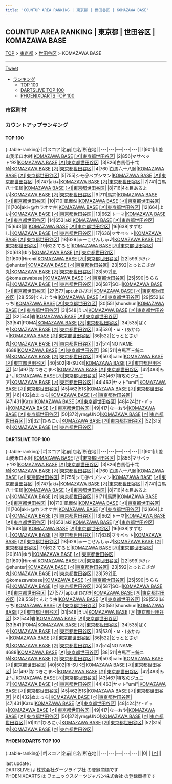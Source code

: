 ```yaml
---
title: 'COUNTUP AREA RANKING | 東京都 | 世田谷区 | KOMAZAWA BASE'
---
```

## COUNTUP AREA RANKING | 東京都 | 世田谷区 | KOMAZAWA BASE

[TOP](/darts/rank/) > [東京都](/darts/rank/東京都/) > [世田谷区](/darts/rank/東京都/世田谷区/) > KOMAZAWA BASE

___

<a href="https://twitter.com/share?ref_src=twsrc%5Etfw" data-text="COUNTUP AREA RANKING | 東京都世田谷区KOMAZAWA BASE" class="twitter-share-button" data-hashtags="DARTSLIVE,PHOENIXDARTS,darts,ダーツ" data-show-count="false">Tweet</a>

* [ランキング](#カウントアップランキング)
    * [TOP 100](#top-100)
    * [DARTSLIVE TOP 100](#dartslive-top-100)
    * [PHOENIXDARTS TOP 100](#phoenixdarts-top-100)

### 市区町村

<ul>

</ul>

### カウントアップランキング

#### TOP 100



{:.table-ranking}
|#|スコア|名前|店名|所在地|
|---|---|---|---|---|
|1|901|<span class="rank-name-dl">山差山我禾口木尌</span>|<a href="/darts/rank/shops/1c88fbb4d8ff8e0a28032249b44395af.html">KOMAZAWA BASE</a> <a href="https://search.dartslive.com/jp/shop/1c88fbb4d8ff8e0a28032249b44395af">[↗]</a>|<a href="/darts/rank/東京都/世田谷区">東京都世田谷区</a>|
|2|856|<span class="rank-name-dl">マサベット&#x27;92</span>|<a href="/darts/rank/shops/1c88fbb4d8ff8e0a28032249b44395af.html">KOMAZAWA BASE</a> <a href="https://search.dartslive.com/jp/shop/1c88fbb4d8ff8e0a28032249b44395af">[↗]</a>|<a href="/darts/rank/東京都/世田谷区">東京都世田谷区</a>|
|3|826|<span class="rank-name-dl">白馬佰十弌騎</span>|<a href="/darts/rank/shops/1c88fbb4d8ff8e0a28032249b44395af.html">KOMAZAWA BASE</a> <a href="https://search.dartslive.com/jp/shop/1c88fbb4d8ff8e0a28032249b44395af">[↗]</a>|<a href="/darts/rank/東京都/世田谷区">東京都世田谷区</a>|
|4|760|<span class="rank-name-dl">白馬六十八騎</span>|<a href="/darts/rank/shops/1c88fbb4d8ff8e0a28032249b44395af.html">KOMAZAWA BASE</a> <a href="https://search.dartslive.com/jp/shop/1c88fbb4d8ff8e0a28032249b44395af">[↗]</a>|<a href="/darts/rank/東京都/世田谷区">東京都世田谷区</a>|
|5|755|<span class="rank-name-dl">シモ＠ペプシマン</span>|<a href="/darts/rank/shops/1c88fbb4d8ff8e0a28032249b44395af.html">KOMAZAWA BASE</a> <a href="https://search.dartslive.com/jp/shop/1c88fbb4d8ff8e0a28032249b44395af">[↗]</a>|<a href="/darts/rank/東京都/世田谷区">東京都世田谷区</a>|
|6|747|<span class="rank-name-dl">aki+</span>|<a href="/darts/rank/shops/1c88fbb4d8ff8e0a28032249b44395af.html">KOMAZAWA BASE</a> <a href="https://search.dartslive.com/jp/shop/1c88fbb4d8ff8e0a28032249b44395af">[↗]</a>|<a href="/darts/rank/東京都/世田谷区">東京都世田谷区</a>|
|7|741|<span class="rank-name-dl">白馬八十伍騎</span>|<a href="/darts/rank/shops/1c88fbb4d8ff8e0a28032249b44395af.html">KOMAZAWA BASE</a> <a href="https://search.dartslive.com/jp/shop/1c88fbb4d8ff8e0a28032249b44395af">[↗]</a>|<a href="/darts/rank/東京都/世田谷区">東京都世田谷区</a>|
|8|716|<span class="rank-name-dl">4本目あるよい</span>|<a href="/darts/rank/shops/1c88fbb4d8ff8e0a28032249b44395af.html">KOMAZAWA BASE</a> <a href="https://search.dartslive.com/jp/shop/1c88fbb4d8ff8e0a28032249b44395af">[↗]</a>|<a href="/darts/rank/東京都/世田谷区">東京都世田谷区</a>|
|9|711|<span class="rank-name-dl">馬蹄</span>|<a href="/darts/rank/shops/1c88fbb4d8ff8e0a28032249b44395af.html">KOMAZAWA BASE</a> <a href="https://search.dartslive.com/jp/shop/1c88fbb4d8ff8e0a28032249b44395af">[↗]</a>|<a href="/darts/rank/東京都/世田谷区">東京都世田谷区</a>|
|10|710|<span class="rank-name-dl">凪俄然</span>|<a href="/darts/rank/shops/1c88fbb4d8ff8e0a28032249b44395af.html">KOMAZAWA BASE</a> <a href="https://search.dartslive.com/jp/shop/1c88fbb4d8ff8e0a28032249b44395af">[↗]</a>|<a href="/darts/rank/東京都/世田谷区">東京都世田谷区</a>|
|11|706|<span class="rank-name-dl">aki+@カラオケ丼</span>|<a href="/darts/rank/shops/1c88fbb4d8ff8e0a28032249b44395af.html">KOMAZAWA BASE</a> <a href="https://search.dartslive.com/jp/shop/1c88fbb4d8ff8e0a28032249b44395af">[↗]</a>|<a href="/darts/rank/東京都/世田谷区">東京都世田谷区</a>|
|12|664|<span class="rank-name-dl">よい</span>|<a href="/darts/rank/shops/1c88fbb4d8ff8e0a28032249b44395af.html">KOMAZAWA BASE</a> <a href="https://search.dartslive.com/jp/shop/1c88fbb4d8ff8e0a28032249b44395af">[↗]</a>|<a href="/darts/rank/東京都/世田谷区">東京都世田谷区</a>|
|13|662|<span class="rank-name-dl">トーマ</span>|<a href="/darts/rank/shops/1c88fbb4d8ff8e0a28032249b44395af.html">KOMAZAWA BASE</a> <a href="https://search.dartslive.com/jp/shop/1c88fbb4d8ff8e0a28032249b44395af">[↗]</a>|<a href="/darts/rank/東京都/世田谷区">東京都世田谷区</a>|
|14|653|<span class="rank-name-dl">aki</span>|<a href="/darts/rank/shops/1c88fbb4d8ff8e0a28032249b44395af.html">KOMAZAWA BASE</a> <a href="https://search.dartslive.com/jp/shop/1c88fbb4d8ff8e0a28032249b44395af">[↗]</a>|<a href="/darts/rank/東京都/世田谷区">東京都世田谷区</a>|
|15|643|<span class="rank-name-dl">風</span>|<a href="/darts/rank/shops/1c88fbb4d8ff8e0a28032249b44395af.html">KOMAZAWA BASE</a> <a href="https://search.dartslive.com/jp/shop/1c88fbb4d8ff8e0a28032249b44395af">[↗]</a>|<a href="/darts/rank/東京都/世田谷区">東京都世田谷区</a>|
|16|638|<span class="rank-name-dl">すずむし</span>|<a href="/darts/rank/shops/1c88fbb4d8ff8e0a28032249b44395af.html">KOMAZAWA BASE</a> <a href="https://search.dartslive.com/jp/shop/1c88fbb4d8ff8e0a28032249b44395af">[↗]</a>|<a href="/darts/rank/東京都/世田谷区">東京都世田谷区</a>|
|17|636|<span class="rank-name-dl">マサベット</span>|<a href="/darts/rank/shops/1c88fbb4d8ff8e0a28032249b44395af.html">KOMAZAWA BASE</a> <a href="https://search.dartslive.com/jp/shop/1c88fbb4d8ff8e0a28032249b44395af">[↗]</a>|<a href="/darts/rank/東京都/世田谷区">東京都世田谷区</a>|
|18|629|<span class="rank-name-dl">ゅーこせんしゅ♪</span>|<a href="/darts/rank/shops/1c88fbb4d8ff8e0a28032249b44395af.html">KOMAZAWA BASE</a> <a href="https://search.dartslive.com/jp/shop/1c88fbb4d8ff8e0a28032249b44395af">[↗]</a>|<a href="/darts/rank/東京都/世田谷区">東京都世田谷区</a>|
|19|622|<span class="rank-name-dl">てろと</span>|<a href="/darts/rank/shops/1c88fbb4d8ff8e0a28032249b44395af.html">KOMAZAWA BASE</a> <a href="https://search.dartslive.com/jp/shop/1c88fbb4d8ff8e0a28032249b44395af">[↗]</a>|<a href="/darts/rank/東京都/世田谷区">東京都世田谷区</a>|
|20|618|<span class="rank-name-dl">ゆう</span>|<a href="/darts/rank/shops/1c88fbb4d8ff8e0a28032249b44395af.html">KOMAZAWA BASE</a> <a href="https://search.dartslive.com/jp/shop/1c88fbb4d8ff8e0a28032249b44395af">[↗]</a>|<a href="/darts/rank/東京都/世田谷区">東京都世田谷区</a>|
|21|609|<span class="rank-name-dl">Hironii</span>|<a href="/darts/rank/shops/1c88fbb4d8ff8e0a28032249b44395af.html">KOMAZAWA BASE</a> <a href="https://search.dartslive.com/jp/shop/1c88fbb4d8ff8e0a28032249b44395af">[↗]</a>|<a href="/darts/rank/東京都/世田谷区">東京都世田谷区</a>|
|22|599|<span class="rank-name-dl">ﾘｷﾁｬﾝ@shunter</span>|<a href="/darts/rank/shops/1c88fbb4d8ff8e0a28032249b44395af.html">KOMAZAWA BASE</a> <a href="https://search.dartslive.com/jp/shop/1c88fbb4d8ff8e0a28032249b44395af">[↗]</a>|<a href="/darts/rank/東京都/世田谷区">東京都世田谷区</a>|
|23|592|<span class="rank-name-dl">とっとこさが丸</span>|<a href="/darts/rank/shops/1c88fbb4d8ff8e0a28032249b44395af.html">KOMAZAWA BASE</a> <a href="https://search.dartslive.com/jp/shop/1c88fbb4d8ff8e0a28032249b44395af">[↗]</a>|<a href="/darts/rank/東京都/世田谷区">東京都世田谷区</a>|
|23|592|<span class="rank-name-dl">凪@komazawabase</span>|<a href="/darts/rank/shops/1c88fbb4d8ff8e0a28032249b44395af.html">KOMAZAWA BASE</a> <a href="https://search.dartslive.com/jp/shop/1c88fbb4d8ff8e0a28032249b44395af">[↗]</a>|<a href="/darts/rank/東京都/世田谷区">東京都世田谷区</a>|
|25|590|<span class="rank-name-dl">うらら氏</span>|<a href="/darts/rank/shops/1c88fbb4d8ff8e0a28032249b44395af.html">KOMAZAWA BASE</a> <a href="https://search.dartslive.com/jp/shop/1c88fbb4d8ff8e0a28032249b44395af">[↗]</a>|<a href="/darts/rank/東京都/世田谷区">東京都世田谷区</a>|
|26|587|<span class="rank-name-dl">SOH</span>|<a href="/darts/rank/shops/1c88fbb4d8ff8e0a28032249b44395af.html">KOMAZAWA BASE</a> <a href="https://search.dartslive.com/jp/shop/1c88fbb4d8ff8e0a28032249b44395af">[↗]</a>|<a href="/darts/rank/東京都/世田谷区">東京都世田谷区</a>|
|27|577|<span class="rank-name-dl">apt.uhひびき</span>|<a href="/darts/rank/shops/1c88fbb4d8ff8e0a28032249b44395af.html">KOMAZAWA BASE</a> <a href="https://search.dartslive.com/jp/shop/1c88fbb4d8ff8e0a28032249b44395af">[↗]</a>|<a href="/darts/rank/東京都/世田谷区">東京都世田谷区</a>|
|28|559|<span class="rank-name-dl">てんとう虫</span>|<a href="/darts/rank/shops/1c88fbb4d8ff8e0a28032249b44395af.html">KOMAZAWA BASE</a> <a href="https://search.dartslive.com/jp/shop/1c88fbb4d8ff8e0a28032249b44395af">[↗]</a>|<a href="/darts/rank/東京都/世田谷区">東京都世田谷区</a>|
|29|552|<span class="rank-name-dl">ぼっち</span>|<a href="/darts/rank/shops/1c88fbb4d8ff8e0a28032249b44395af.html">KOMAZAWA BASE</a> <a href="https://search.dartslive.com/jp/shop/1c88fbb4d8ff8e0a28032249b44395af">[↗]</a>|<a href="/darts/rank/東京都/世田谷区">東京都世田谷区</a>|
|30|551|<span class="rank-name-dl">shunshun</span>|<a href="/darts/rank/shops/1c88fbb4d8ff8e0a28032249b44395af.html">KOMAZAWA BASE</a> <a href="https://search.dartslive.com/jp/shop/1c88fbb4d8ff8e0a28032249b44395af">[↗]</a>|<a href="/darts/rank/東京都/世田谷区">東京都世田谷区</a>|
|31|548|<span class="rank-name-dl">えい</span>|<a href="/darts/rank/shops/1c88fbb4d8ff8e0a28032249b44395af.html">KOMAZAWA BASE</a> <a href="https://search.dartslive.com/jp/shop/1c88fbb4d8ff8e0a28032249b44395af">[↗]</a>|<a href="/darts/rank/東京都/世田谷区">東京都世田谷区</a>|
|32|544|<span class="rank-name-dl">岩</span>|<a href="/darts/rank/shops/1c88fbb4d8ff8e0a28032249b44395af.html">KOMAZAWA BASE</a> <a href="https://search.dartslive.com/jp/shop/1c88fbb4d8ff8e0a28032249b44395af">[↗]</a>|<a href="/darts/rank/東京都/世田谷区">東京都世田谷区</a>|
|33|541|<span class="rank-name-dl">POMA</span>|<a href="/darts/rank/shops/1c88fbb4d8ff8e0a28032249b44395af.html">KOMAZAWA BASE</a> <a href="https://search.dartslive.com/jp/shop/1c88fbb4d8ff8e0a28032249b44395af">[↗]</a>|<a href="/darts/rank/東京都/世田谷区">東京都世田谷区</a>|
|34|535|<span class="rank-name-dl">ばくを</span>|<a href="/darts/rank/shops/1c88fbb4d8ff8e0a28032249b44395af.html">KOMAZAWA BASE</a> <a href="https://search.dartslive.com/jp/shop/1c88fbb4d8ff8e0a28032249b44395af">[↗]</a>|<a href="/darts/rank/東京都/世田谷区">東京都世田谷区</a>|
|35|530|<span class="rank-name-dl">・ω・)あかね⭐</span>|<a href="/darts/rank/shops/1c88fbb4d8ff8e0a28032249b44395af.html">KOMAZAWA BASE</a> <a href="https://search.dartslive.com/jp/shop/1c88fbb4d8ff8e0a28032249b44395af">[↗]</a>|<a href="/darts/rank/東京都/世田谷区">東京都世田谷区</a>|
|36|522|<span class="rank-name-dl">とっととさが丸</span>|<a href="/darts/rank/shops/1c88fbb4d8ff8e0a28032249b44395af.html">KOMAZAWA BASE</a> <a href="https://search.dartslive.com/jp/shop/1c88fbb4d8ff8e0a28032249b44395af">[↗]</a>|<a href="/darts/rank/東京都/世田谷区">東京都世田谷区</a>|
|37|514|<span class="rank-name-dl">NO NAME 4688</span>|<a href="/darts/rank/shops/1c88fbb4d8ff8e0a28032249b44395af.html">KOMAZAWA BASE</a> <a href="https://search.dartslive.com/jp/shop/1c88fbb4d8ff8e0a28032249b44395af">[↗]</a>|<a href="/darts/rank/東京都/世田谷区">東京都世田谷区</a>|
|38|511|<span class="rank-name-dl">白馬百三銃ニ騎</span>|<a href="/darts/rank/shops/1c88fbb4d8ff8e0a28032249b44395af.html">KOMAZAWA BASE</a> <a href="https://search.dartslive.com/jp/shop/1c88fbb4d8ff8e0a28032249b44395af">[↗]</a>|<a href="/darts/rank/東京都/世田谷区">東京都世田谷区</a>|
|39|503|<span class="rank-name-dl">calm</span>|<a href="/darts/rank/shops/1c88fbb4d8ff8e0a28032249b44395af.html">KOMAZAWA BASE</a> <a href="https://search.dartslive.com/jp/shop/1c88fbb4d8ff8e0a28032249b44395af">[↗]</a>|<a href="/darts/rank/東京都/世田谷区">東京都世田谷区</a>|
|40|502|<span class="rank-name-dl">RI-SUKE</span>|<a href="/darts/rank/shops/1c88fbb4d8ff8e0a28032249b44395af.html">KOMAZAWA BASE</a> <a href="https://search.dartslive.com/jp/shop/1c88fbb4d8ff8e0a28032249b44395af">[↗]</a>|<a href="/darts/rank/東京都/世田谷区">東京都世田谷区</a>|
|41|497|<span class="rank-name-dl">なつきこまべ</span>|<a href="/darts/rank/shops/1c88fbb4d8ff8e0a28032249b44395af.html">KOMAZAWA BASE</a> <a href="https://search.dartslive.com/jp/shop/1c88fbb4d8ff8e0a28032249b44395af">[↗]</a>|<a href="/darts/rank/東京都/世田谷区">東京都世田谷区</a>|
|42|493|<span class="rank-name-dl">みよ㌧</span>|<a href="/darts/rank/shops/1c88fbb4d8ff8e0a28032249b44395af.html">KOMAZAWA BASE</a> <a href="https://search.dartslive.com/jp/shop/1c88fbb4d8ff8e0a28032249b44395af">[↗]</a>|<a href="/darts/rank/東京都/世田谷区">東京都世田谷区</a>|
|43|467|<span class="rank-name-dl">特攻のジュニア</span>|<a href="/darts/rank/shops/1c88fbb4d8ff8e0a28032249b44395af.html">KOMAZAWA BASE</a> <a href="https://search.dartslive.com/jp/shop/1c88fbb4d8ff8e0a28032249b44395af">[↗]</a>|<a href="/darts/rank/東京都/世田谷区">東京都世田谷区</a>|
|44|463|<span class="rank-name-dl">ヤマト&quot;umi&quot;</span>|<a href="/darts/rank/shops/1c88fbb4d8ff8e0a28032249b44395af.html">KOMAZAWA BASE</a> <a href="https://search.dartslive.com/jp/shop/1c88fbb4d8ff8e0a28032249b44395af">[↗]</a>|<a href="/darts/rank/東京都/世田谷区">東京都世田谷区</a>|
|45|462|<span class="rank-name-dl">51S</span>|<a href="/darts/rank/shops/1c88fbb4d8ff8e0a28032249b44395af.html">KOMAZAWA BASE</a> <a href="https://search.dartslive.com/jp/shop/1c88fbb4d8ff8e0a28032249b44395af">[↗]</a>|<a href="/darts/rank/東京都/世田谷区">東京都世田谷区</a>|
|46|432|<span class="rank-name-dl">ぬまっち</span>|<a href="/darts/rank/shops/1c88fbb4d8ff8e0a28032249b44395af.html">KOMAZAWA BASE</a> <a href="https://search.dartslive.com/jp/shop/1c88fbb4d8ff8e0a28032249b44395af">[↗]</a>|<a href="/darts/rank/東京都/世田谷区">東京都世田谷区</a>|
|47|431|<span class="rank-name-dl">Kazu</span>|<a href="/darts/rank/shops/1c88fbb4d8ff8e0a28032249b44395af.html">KOMAZAWA BASE</a> <a href="https://search.dartslive.com/jp/shop/1c88fbb4d8ff8e0a28032249b44395af">[↗]</a>|<a href="/darts/rank/東京都/世田谷区">東京都世田谷区</a>|
|48|424|<span class="rank-name-dl">ｶｵ・ﾊﾟｯﾄ</span>|<a href="/darts/rank/shops/1c88fbb4d8ff8e0a28032249b44395af.html">KOMAZAWA BASE</a> <a href="https://search.dartslive.com/jp/shop/1c88fbb4d8ff8e0a28032249b44395af">[↗]</a>|<a href="/darts/rank/東京都/世田谷区">東京都世田谷区</a>|
|49|417|<span class="rank-name-dl">なーおや</span>|<a href="/darts/rank/shops/1c88fbb4d8ff8e0a28032249b44395af.html">KOMAZAWA BASE</a> <a href="https://search.dartslive.com/jp/shop/1c88fbb4d8ff8e0a28032249b44395af">[↗]</a>|<a href="/darts/rank/東京都/世田谷区">東京都世田谷区</a>|
|50|372|<span class="rank-name-dl">yrn@UNO</span>|<a href="/darts/rank/shops/1c88fbb4d8ff8e0a28032249b44395af.html">KOMAZAWA BASE</a> <a href="https://search.dartslive.com/jp/shop/1c88fbb4d8ff8e0a28032249b44395af">[↗]</a>|<a href="/darts/rank/東京都/世田谷区">東京都世田谷区</a>|
|51|321|<span class="rank-name-dl">ひろにぃ</span>|<a href="/darts/rank/shops/1c88fbb4d8ff8e0a28032249b44395af.html">KOMAZAWA BASE</a> <a href="https://search.dartslive.com/jp/shop/1c88fbb4d8ff8e0a28032249b44395af">[↗]</a>|<a href="/darts/rank/東京都/世田谷区">東京都世田谷区</a>|
|52|315|<span class="rank-name-dl">あ</span>|<a href="/darts/rank/shops/1c88fbb4d8ff8e0a28032249b44395af.html">KOMAZAWA BASE</a> <a href="https://search.dartslive.com/jp/shop/1c88fbb4d8ff8e0a28032249b44395af">[↗]</a>|<a href="/darts/rank/東京都/世田谷区">東京都世田谷区</a>|


#### DARTSLIVE TOP 100



{:.table-ranking}
|#|スコア|名前|店名|所在地|
|---|---|---|---|---|
|1|901|<span class="rank-name-dl">山差山我禾口木尌</span>|<a href="/darts/rank/shops/1c88fbb4d8ff8e0a28032249b44395af.html">KOMAZAWA BASE</a> <a href="https://search.dartslive.com/jp/shop/1c88fbb4d8ff8e0a28032249b44395af">[↗]</a>|<a href="/darts/rank/東京都/世田谷区">東京都世田谷区</a>|
|2|856|<span class="rank-name-dl">マサベット&#x27;92</span>|<a href="/darts/rank/shops/1c88fbb4d8ff8e0a28032249b44395af.html">KOMAZAWA BASE</a> <a href="https://search.dartslive.com/jp/shop/1c88fbb4d8ff8e0a28032249b44395af">[↗]</a>|<a href="/darts/rank/東京都/世田谷区">東京都世田谷区</a>|
|3|826|<span class="rank-name-dl">白馬佰十弌騎</span>|<a href="/darts/rank/shops/1c88fbb4d8ff8e0a28032249b44395af.html">KOMAZAWA BASE</a> <a href="https://search.dartslive.com/jp/shop/1c88fbb4d8ff8e0a28032249b44395af">[↗]</a>|<a href="/darts/rank/東京都/世田谷区">東京都世田谷区</a>|
|4|760|<span class="rank-name-dl">白馬六十八騎</span>|<a href="/darts/rank/shops/1c88fbb4d8ff8e0a28032249b44395af.html">KOMAZAWA BASE</a> <a href="https://search.dartslive.com/jp/shop/1c88fbb4d8ff8e0a28032249b44395af">[↗]</a>|<a href="/darts/rank/東京都/世田谷区">東京都世田谷区</a>|
|5|755|<span class="rank-name-dl">シモ＠ペプシマン</span>|<a href="/darts/rank/shops/1c88fbb4d8ff8e0a28032249b44395af.html">KOMAZAWA BASE</a> <a href="https://search.dartslive.com/jp/shop/1c88fbb4d8ff8e0a28032249b44395af">[↗]</a>|<a href="/darts/rank/東京都/世田谷区">東京都世田谷区</a>|
|6|747|<span class="rank-name-dl">aki+</span>|<a href="/darts/rank/shops/1c88fbb4d8ff8e0a28032249b44395af.html">KOMAZAWA BASE</a> <a href="https://search.dartslive.com/jp/shop/1c88fbb4d8ff8e0a28032249b44395af">[↗]</a>|<a href="/darts/rank/東京都/世田谷区">東京都世田谷区</a>|
|7|741|<span class="rank-name-dl">白馬八十伍騎</span>|<a href="/darts/rank/shops/1c88fbb4d8ff8e0a28032249b44395af.html">KOMAZAWA BASE</a> <a href="https://search.dartslive.com/jp/shop/1c88fbb4d8ff8e0a28032249b44395af">[↗]</a>|<a href="/darts/rank/東京都/世田谷区">東京都世田谷区</a>|
|8|716|<span class="rank-name-dl">4本目あるよい</span>|<a href="/darts/rank/shops/1c88fbb4d8ff8e0a28032249b44395af.html">KOMAZAWA BASE</a> <a href="https://search.dartslive.com/jp/shop/1c88fbb4d8ff8e0a28032249b44395af">[↗]</a>|<a href="/darts/rank/東京都/世田谷区">東京都世田谷区</a>|
|9|711|<span class="rank-name-dl">馬蹄</span>|<a href="/darts/rank/shops/1c88fbb4d8ff8e0a28032249b44395af.html">KOMAZAWA BASE</a> <a href="https://search.dartslive.com/jp/shop/1c88fbb4d8ff8e0a28032249b44395af">[↗]</a>|<a href="/darts/rank/東京都/世田谷区">東京都世田谷区</a>|
|10|710|<span class="rank-name-dl">凪俄然</span>|<a href="/darts/rank/shops/1c88fbb4d8ff8e0a28032249b44395af.html">KOMAZAWA BASE</a> <a href="https://search.dartslive.com/jp/shop/1c88fbb4d8ff8e0a28032249b44395af">[↗]</a>|<a href="/darts/rank/東京都/世田谷区">東京都世田谷区</a>|
|11|706|<span class="rank-name-dl">aki+@カラオケ丼</span>|<a href="/darts/rank/shops/1c88fbb4d8ff8e0a28032249b44395af.html">KOMAZAWA BASE</a> <a href="https://search.dartslive.com/jp/shop/1c88fbb4d8ff8e0a28032249b44395af">[↗]</a>|<a href="/darts/rank/東京都/世田谷区">東京都世田谷区</a>|
|12|664|<span class="rank-name-dl">よい</span>|<a href="/darts/rank/shops/1c88fbb4d8ff8e0a28032249b44395af.html">KOMAZAWA BASE</a> <a href="https://search.dartslive.com/jp/shop/1c88fbb4d8ff8e0a28032249b44395af">[↗]</a>|<a href="/darts/rank/東京都/世田谷区">東京都世田谷区</a>|
|13|662|<span class="rank-name-dl">トーマ</span>|<a href="/darts/rank/shops/1c88fbb4d8ff8e0a28032249b44395af.html">KOMAZAWA BASE</a> <a href="https://search.dartslive.com/jp/shop/1c88fbb4d8ff8e0a28032249b44395af">[↗]</a>|<a href="/darts/rank/東京都/世田谷区">東京都世田谷区</a>|
|14|653|<span class="rank-name-dl">aki</span>|<a href="/darts/rank/shops/1c88fbb4d8ff8e0a28032249b44395af.html">KOMAZAWA BASE</a> <a href="https://search.dartslive.com/jp/shop/1c88fbb4d8ff8e0a28032249b44395af">[↗]</a>|<a href="/darts/rank/東京都/世田谷区">東京都世田谷区</a>|
|15|643|<span class="rank-name-dl">風</span>|<a href="/darts/rank/shops/1c88fbb4d8ff8e0a28032249b44395af.html">KOMAZAWA BASE</a> <a href="https://search.dartslive.com/jp/shop/1c88fbb4d8ff8e0a28032249b44395af">[↗]</a>|<a href="/darts/rank/東京都/世田谷区">東京都世田谷区</a>|
|16|638|<span class="rank-name-dl">すずむし</span>|<a href="/darts/rank/shops/1c88fbb4d8ff8e0a28032249b44395af.html">KOMAZAWA BASE</a> <a href="https://search.dartslive.com/jp/shop/1c88fbb4d8ff8e0a28032249b44395af">[↗]</a>|<a href="/darts/rank/東京都/世田谷区">東京都世田谷区</a>|
|17|636|<span class="rank-name-dl">マサベット</span>|<a href="/darts/rank/shops/1c88fbb4d8ff8e0a28032249b44395af.html">KOMAZAWA BASE</a> <a href="https://search.dartslive.com/jp/shop/1c88fbb4d8ff8e0a28032249b44395af">[↗]</a>|<a href="/darts/rank/東京都/世田谷区">東京都世田谷区</a>|
|18|629|<span class="rank-name-dl">ゅーこせんしゅ♪</span>|<a href="/darts/rank/shops/1c88fbb4d8ff8e0a28032249b44395af.html">KOMAZAWA BASE</a> <a href="https://search.dartslive.com/jp/shop/1c88fbb4d8ff8e0a28032249b44395af">[↗]</a>|<a href="/darts/rank/東京都/世田谷区">東京都世田谷区</a>|
|19|622|<span class="rank-name-dl">てろと</span>|<a href="/darts/rank/shops/1c88fbb4d8ff8e0a28032249b44395af.html">KOMAZAWA BASE</a> <a href="https://search.dartslive.com/jp/shop/1c88fbb4d8ff8e0a28032249b44395af">[↗]</a>|<a href="/darts/rank/東京都/世田谷区">東京都世田谷区</a>|
|20|618|<span class="rank-name-dl">ゆう</span>|<a href="/darts/rank/shops/1c88fbb4d8ff8e0a28032249b44395af.html">KOMAZAWA BASE</a> <a href="https://search.dartslive.com/jp/shop/1c88fbb4d8ff8e0a28032249b44395af">[↗]</a>|<a href="/darts/rank/東京都/世田谷区">東京都世田谷区</a>|
|21|609|<span class="rank-name-dl">Hironii</span>|<a href="/darts/rank/shops/1c88fbb4d8ff8e0a28032249b44395af.html">KOMAZAWA BASE</a> <a href="https://search.dartslive.com/jp/shop/1c88fbb4d8ff8e0a28032249b44395af">[↗]</a>|<a href="/darts/rank/東京都/世田谷区">東京都世田谷区</a>|
|22|599|<span class="rank-name-dl">ﾘｷﾁｬﾝ@shunter</span>|<a href="/darts/rank/shops/1c88fbb4d8ff8e0a28032249b44395af.html">KOMAZAWA BASE</a> <a href="https://search.dartslive.com/jp/shop/1c88fbb4d8ff8e0a28032249b44395af">[↗]</a>|<a href="/darts/rank/東京都/世田谷区">東京都世田谷区</a>|
|23|592|<span class="rank-name-dl">とっとこさが丸</span>|<a href="/darts/rank/shops/1c88fbb4d8ff8e0a28032249b44395af.html">KOMAZAWA BASE</a> <a href="https://search.dartslive.com/jp/shop/1c88fbb4d8ff8e0a28032249b44395af">[↗]</a>|<a href="/darts/rank/東京都/世田谷区">東京都世田谷区</a>|
|23|592|<span class="rank-name-dl">凪@komazawabase</span>|<a href="/darts/rank/shops/1c88fbb4d8ff8e0a28032249b44395af.html">KOMAZAWA BASE</a> <a href="https://search.dartslive.com/jp/shop/1c88fbb4d8ff8e0a28032249b44395af">[↗]</a>|<a href="/darts/rank/東京都/世田谷区">東京都世田谷区</a>|
|25|590|<span class="rank-name-dl">うらら氏</span>|<a href="/darts/rank/shops/1c88fbb4d8ff8e0a28032249b44395af.html">KOMAZAWA BASE</a> <a href="https://search.dartslive.com/jp/shop/1c88fbb4d8ff8e0a28032249b44395af">[↗]</a>|<a href="/darts/rank/東京都/世田谷区">東京都世田谷区</a>|
|26|587|<span class="rank-name-dl">SOH</span>|<a href="/darts/rank/shops/1c88fbb4d8ff8e0a28032249b44395af.html">KOMAZAWA BASE</a> <a href="https://search.dartslive.com/jp/shop/1c88fbb4d8ff8e0a28032249b44395af">[↗]</a>|<a href="/darts/rank/東京都/世田谷区">東京都世田谷区</a>|
|27|577|<span class="rank-name-dl">apt.uhひびき</span>|<a href="/darts/rank/shops/1c88fbb4d8ff8e0a28032249b44395af.html">KOMAZAWA BASE</a> <a href="https://search.dartslive.com/jp/shop/1c88fbb4d8ff8e0a28032249b44395af">[↗]</a>|<a href="/darts/rank/東京都/世田谷区">東京都世田谷区</a>|
|28|559|<span class="rank-name-dl">てんとう虫</span>|<a href="/darts/rank/shops/1c88fbb4d8ff8e0a28032249b44395af.html">KOMAZAWA BASE</a> <a href="https://search.dartslive.com/jp/shop/1c88fbb4d8ff8e0a28032249b44395af">[↗]</a>|<a href="/darts/rank/東京都/世田谷区">東京都世田谷区</a>|
|29|552|<span class="rank-name-dl">ぼっち</span>|<a href="/darts/rank/shops/1c88fbb4d8ff8e0a28032249b44395af.html">KOMAZAWA BASE</a> <a href="https://search.dartslive.com/jp/shop/1c88fbb4d8ff8e0a28032249b44395af">[↗]</a>|<a href="/darts/rank/東京都/世田谷区">東京都世田谷区</a>|
|30|551|<span class="rank-name-dl">shunshun</span>|<a href="/darts/rank/shops/1c88fbb4d8ff8e0a28032249b44395af.html">KOMAZAWA BASE</a> <a href="https://search.dartslive.com/jp/shop/1c88fbb4d8ff8e0a28032249b44395af">[↗]</a>|<a href="/darts/rank/東京都/世田谷区">東京都世田谷区</a>|
|31|548|<span class="rank-name-dl">えい</span>|<a href="/darts/rank/shops/1c88fbb4d8ff8e0a28032249b44395af.html">KOMAZAWA BASE</a> <a href="https://search.dartslive.com/jp/shop/1c88fbb4d8ff8e0a28032249b44395af">[↗]</a>|<a href="/darts/rank/東京都/世田谷区">東京都世田谷区</a>|
|32|544|<span class="rank-name-dl">岩</span>|<a href="/darts/rank/shops/1c88fbb4d8ff8e0a28032249b44395af.html">KOMAZAWA BASE</a> <a href="https://search.dartslive.com/jp/shop/1c88fbb4d8ff8e0a28032249b44395af">[↗]</a>|<a href="/darts/rank/東京都/世田谷区">東京都世田谷区</a>|
|33|541|<span class="rank-name-dl">POMA</span>|<a href="/darts/rank/shops/1c88fbb4d8ff8e0a28032249b44395af.html">KOMAZAWA BASE</a> <a href="https://search.dartslive.com/jp/shop/1c88fbb4d8ff8e0a28032249b44395af">[↗]</a>|<a href="/darts/rank/東京都/世田谷区">東京都世田谷区</a>|
|34|535|<span class="rank-name-dl">ばくを</span>|<a href="/darts/rank/shops/1c88fbb4d8ff8e0a28032249b44395af.html">KOMAZAWA BASE</a> <a href="https://search.dartslive.com/jp/shop/1c88fbb4d8ff8e0a28032249b44395af">[↗]</a>|<a href="/darts/rank/東京都/世田谷区">東京都世田谷区</a>|
|35|530|<span class="rank-name-dl">・ω・)あかね⭐</span>|<a href="/darts/rank/shops/1c88fbb4d8ff8e0a28032249b44395af.html">KOMAZAWA BASE</a> <a href="https://search.dartslive.com/jp/shop/1c88fbb4d8ff8e0a28032249b44395af">[↗]</a>|<a href="/darts/rank/東京都/世田谷区">東京都世田谷区</a>|
|36|522|<span class="rank-name-dl">とっととさが丸</span>|<a href="/darts/rank/shops/1c88fbb4d8ff8e0a28032249b44395af.html">KOMAZAWA BASE</a> <a href="https://search.dartslive.com/jp/shop/1c88fbb4d8ff8e0a28032249b44395af">[↗]</a>|<a href="/darts/rank/東京都/世田谷区">東京都世田谷区</a>|
|37|514|<span class="rank-name-dl">NO NAME 4688</span>|<a href="/darts/rank/shops/1c88fbb4d8ff8e0a28032249b44395af.html">KOMAZAWA BASE</a> <a href="https://search.dartslive.com/jp/shop/1c88fbb4d8ff8e0a28032249b44395af">[↗]</a>|<a href="/darts/rank/東京都/世田谷区">東京都世田谷区</a>|
|38|511|<span class="rank-name-dl">白馬百三銃ニ騎</span>|<a href="/darts/rank/shops/1c88fbb4d8ff8e0a28032249b44395af.html">KOMAZAWA BASE</a> <a href="https://search.dartslive.com/jp/shop/1c88fbb4d8ff8e0a28032249b44395af">[↗]</a>|<a href="/darts/rank/東京都/世田谷区">東京都世田谷区</a>|
|39|503|<span class="rank-name-dl">calm</span>|<a href="/darts/rank/shops/1c88fbb4d8ff8e0a28032249b44395af.html">KOMAZAWA BASE</a> <a href="https://search.dartslive.com/jp/shop/1c88fbb4d8ff8e0a28032249b44395af">[↗]</a>|<a href="/darts/rank/東京都/世田谷区">東京都世田谷区</a>|
|40|502|<span class="rank-name-dl">RI-SUKE</span>|<a href="/darts/rank/shops/1c88fbb4d8ff8e0a28032249b44395af.html">KOMAZAWA BASE</a> <a href="https://search.dartslive.com/jp/shop/1c88fbb4d8ff8e0a28032249b44395af">[↗]</a>|<a href="/darts/rank/東京都/世田谷区">東京都世田谷区</a>|
|41|497|<span class="rank-name-dl">なつきこまべ</span>|<a href="/darts/rank/shops/1c88fbb4d8ff8e0a28032249b44395af.html">KOMAZAWA BASE</a> <a href="https://search.dartslive.com/jp/shop/1c88fbb4d8ff8e0a28032249b44395af">[↗]</a>|<a href="/darts/rank/東京都/世田谷区">東京都世田谷区</a>|
|42|493|<span class="rank-name-dl">みよ㌧</span>|<a href="/darts/rank/shops/1c88fbb4d8ff8e0a28032249b44395af.html">KOMAZAWA BASE</a> <a href="https://search.dartslive.com/jp/shop/1c88fbb4d8ff8e0a28032249b44395af">[↗]</a>|<a href="/darts/rank/東京都/世田谷区">東京都世田谷区</a>|
|43|467|<span class="rank-name-dl">特攻のジュニア</span>|<a href="/darts/rank/shops/1c88fbb4d8ff8e0a28032249b44395af.html">KOMAZAWA BASE</a> <a href="https://search.dartslive.com/jp/shop/1c88fbb4d8ff8e0a28032249b44395af">[↗]</a>|<a href="/darts/rank/東京都/世田谷区">東京都世田谷区</a>|
|44|463|<span class="rank-name-dl">ヤマト&quot;umi&quot;</span>|<a href="/darts/rank/shops/1c88fbb4d8ff8e0a28032249b44395af.html">KOMAZAWA BASE</a> <a href="https://search.dartslive.com/jp/shop/1c88fbb4d8ff8e0a28032249b44395af">[↗]</a>|<a href="/darts/rank/東京都/世田谷区">東京都世田谷区</a>|
|45|462|<span class="rank-name-dl">51S</span>|<a href="/darts/rank/shops/1c88fbb4d8ff8e0a28032249b44395af.html">KOMAZAWA BASE</a> <a href="https://search.dartslive.com/jp/shop/1c88fbb4d8ff8e0a28032249b44395af">[↗]</a>|<a href="/darts/rank/東京都/世田谷区">東京都世田谷区</a>|
|46|432|<span class="rank-name-dl">ぬまっち</span>|<a href="/darts/rank/shops/1c88fbb4d8ff8e0a28032249b44395af.html">KOMAZAWA BASE</a> <a href="https://search.dartslive.com/jp/shop/1c88fbb4d8ff8e0a28032249b44395af">[↗]</a>|<a href="/darts/rank/東京都/世田谷区">東京都世田谷区</a>|
|47|431|<span class="rank-name-dl">Kazu</span>|<a href="/darts/rank/shops/1c88fbb4d8ff8e0a28032249b44395af.html">KOMAZAWA BASE</a> <a href="https://search.dartslive.com/jp/shop/1c88fbb4d8ff8e0a28032249b44395af">[↗]</a>|<a href="/darts/rank/東京都/世田谷区">東京都世田谷区</a>|
|48|424|<span class="rank-name-dl">ｶｵ・ﾊﾟｯﾄ</span>|<a href="/darts/rank/shops/1c88fbb4d8ff8e0a28032249b44395af.html">KOMAZAWA BASE</a> <a href="https://search.dartslive.com/jp/shop/1c88fbb4d8ff8e0a28032249b44395af">[↗]</a>|<a href="/darts/rank/東京都/世田谷区">東京都世田谷区</a>|
|49|417|<span class="rank-name-dl">なーおや</span>|<a href="/darts/rank/shops/1c88fbb4d8ff8e0a28032249b44395af.html">KOMAZAWA BASE</a> <a href="https://search.dartslive.com/jp/shop/1c88fbb4d8ff8e0a28032249b44395af">[↗]</a>|<a href="/darts/rank/東京都/世田谷区">東京都世田谷区</a>|
|50|372|<span class="rank-name-dl">yrn@UNO</span>|<a href="/darts/rank/shops/1c88fbb4d8ff8e0a28032249b44395af.html">KOMAZAWA BASE</a> <a href="https://search.dartslive.com/jp/shop/1c88fbb4d8ff8e0a28032249b44395af">[↗]</a>|<a href="/darts/rank/東京都/世田谷区">東京都世田谷区</a>|
|51|321|<span class="rank-name-dl">ひろにぃ</span>|<a href="/darts/rank/shops/1c88fbb4d8ff8e0a28032249b44395af.html">KOMAZAWA BASE</a> <a href="https://search.dartslive.com/jp/shop/1c88fbb4d8ff8e0a28032249b44395af">[↗]</a>|<a href="/darts/rank/東京都/世田谷区">東京都世田谷区</a>|
|52|315|<span class="rank-name-dl">あ</span>|<a href="/darts/rank/shops/1c88fbb4d8ff8e0a28032249b44395af.html">KOMAZAWA BASE</a> <a href="https://search.dartslive.com/jp/shop/1c88fbb4d8ff8e0a28032249b44395af">[↗]</a>|<a href="/darts/rank/東京都/世田谷区">東京都世田谷区</a>|


#### PHOENIXDARTS TOP 100



{:.table-ranking}
|#|スコア|名前|店名|所在地|
|---|---|---|---|---|
||0|<span class="rank-name-dl"> </span>|<a href="/darts/rank/shops/.html"></a> <a href="">[↗]</a>|<a href="/darts/rank//"></a>|


<div class="footer border-top border-gray-light mt-5 pt-3 text-right text-gray">
    last update : <span style="font-weight: italic" id="foot_last_modified"></span><br />
    DARTSLIVE は 株式会社ダーツライブ社 の登録商標です<br />
    PHOENIXDARTS は フェニックスダーツジャパン株式会社 の登録商標です<br />
</div>

<script src="https://cdnjs.cloudflare.com/ajax/libs/jquery.tablesorter/2.31.3/js/jquery.tablesorter.min.js" integrity="sha512-qzgd5cYSZcosqpzpn7zF2ZId8f/8CHmFKZ8j7mU4OUXTNRd5g+ZHBPsgKEwoqxCtdQvExE5LprwwPAgoicguNg==" crossorigin="anonymous" referrerpolicy="no-referrer"></script>
<link rel="stylesheet" href="https://cdnjs.cloudflare.com/ajax/libs/jquery.tablesorter/2.31.3/css/theme.default.min.css" integrity="sha512-wghhOJkjQX0Lh3NSWvNKeZ0ZpNn+SPVXX1Qyc9OCaogADktxrBiBdKGDoqVUOyhStvMBmJQ8ZdMHiR3wuEq8+w==" crossorigin="anonymous" referrerpolicy="no-referrer" />
<script>
$(function() {
    $(".table-ranking").tablesorter({sortList:[[0, 0]]});
    $("#foot_last_modified").text(formatDate(new Date(document.lastModified), 'yyyy-MM-dd HH:mm:ss'));
});
</script>

<script async src="https://platform.twitter.com/widgets.js" charset="utf-8"></script>